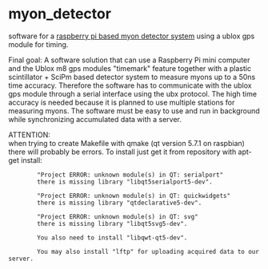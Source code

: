 # myon_detector
software for a [raspberry pi based myon detector system](https://balu.physik.uni-giessen.de:8081/mediawiki/index.php) using a ublox gps module for timing.

Final goal:
A software solution that can use a Raspberry Pi mini computer and the Ublox m8 gps modules "timemark" feature together with 
a plastic scintillator + SciPm based detector system to measure myons up to a 50ns time accuracy. 
Therefore the software has to communicate with the ublox gps module through a serial interface using the ubx protocol. 
The high time accuracy is needed because it is planned to use multiple stations for measuring myons.
The software must be easy to use and run in background while synchronizing accumulated data with a server.


ATTENTION:  
            when trying to create Makefile with qmake (qt version 5.7.1 on raspbian) there will probably be errors.
            To install just get it from repository with apt-get install:
            
            "Project ERROR: unknown module(s) in QT: serialport"
            there is missing library "libqt5serialport5-dev".

            "Project ERROR: unknown module(s) in QT: quickwidgets"
            there is missing library "qtdeclarative5-dev".
            
            "Project ERROR: unknown module(s) in QT: svg"
            there is missing library "libqt5svg5-dev".
            
            You also need to install "libqwt-qt5-dev".
            
            You may also install "lftp" for uploading acquired data to our server.
